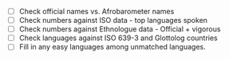 - [ ] Check official names vs. Afrobarometer names
- [ ] Check numbers against ISO data - top languages spoken
- [ ] Check numbers against Ethnologue data - Official + vigorous
- [ ] Check languages against ISO 639-3 and Glottolog countries
- [ ] Fill in any easy languages among unmatched languages.
